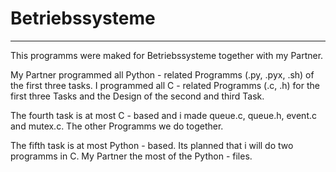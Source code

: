 # Betriebssysteme
---

This programms were maked for Betriebssysteme together with my Partner.

My Partner programmed all Python - related Programms (.py, .pyx, .sh) of the first three tasks.
I programmed all C - related Programms (.c, .h) for the first three Tasks and the Design of the second and third Task.

The fourth task is at most C - based and i made queue.c, queue.h, event.c and mutex.c. The other Programms we do together.

The fifth task is at most Python - based. Its planned that i will do two programms in C.
My Partner the most of the Python - files.

